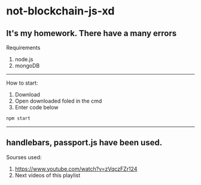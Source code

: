 # not-blockchain-js-xd
It's my homework. There have a many errors
---
Requirements
1. node.js
2. mongoDB
---
How to start:
1. Download
2. Open downloaded foled in the cmd
3. Enter code below
```js
npm start
```
---
handlebars, passport.js have been used.
---
Sourses used:
1. https://www.youtube.com/watch?v=zVqczFZr124
2. Next videos of this playlist
